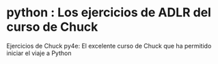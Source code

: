# python : Los ejercicios de ADLR del curso de Chuck
Ejercicios de Chuck py4e:
El excelente curso de Chuck que ha permitido iniciar el viaje a Python
